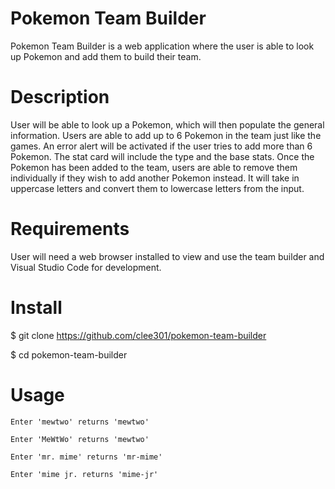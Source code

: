 # Pokemon Team Builder

Pokemon Team Builder is a web application where the user is able to look up Pokemon and add them to build their team.

# Description

User will be able to look up a Pokemon, which will then populate the general information. Users are able to add up to 6 Pokemon in the team just like the games. An error alert will be activated if the user tries to add more than 6 Pokemon. The stat card will include the type and the base stats. Once the Pokemon has been added to the team, users are able to remove them individually if they wish to add another Pokemon instead. It will take in uppercase letters and convert them to lowercase letters from the input. 

# Requirements

User will need a web browser installed to view and use the team builder and Visual Studio Code for development. 

# Install

$ git clone https://github.com/clee301/pokemon-team-builder

$ cd pokemon-team-builder

# Usage

```
Enter 'mewtwo' returns 'mewtwo'

Enter 'MeWtWo' returns 'mewtwo'

Enter 'mr. mime' returns 'mr-mime'

Enter 'mime jr. returns 'mime-jr'
```

